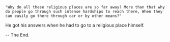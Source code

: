     "Why do all these religious places are so far away? More than that why do people go through such intense hardships to reach there, When they can easily go there through car or by other means?"

He got his answers when he had to go to a religious place himself.

-- The End.
